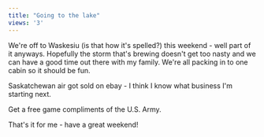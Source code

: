 ```yaml
---
title: "Going to the lake"
views: '3'
---
```

<p>We're off to Waskesiu (is that how it's spelled?) this weekend - well part of it anyways. Hopefully the storm that's brewing doesn't get too nasty and we can have a good time out there with my family. We're all packing in to one cabin so it should be fun.</p>
<p>Saskatchewan air got sold on ebay - I think I know what business I'm starting next.</p>
<p>Get a free game compliments of the U.S. Army.</p>
<p>That's it for me - have a great weekend!</p>
